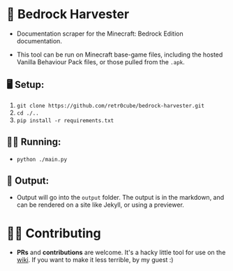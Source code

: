 # 🌽 Bedrock Harvester
- Documentation scraper for the Minecraft: Bedrock Edition documentation.

- This tool can be run on Minecraft base-game files, including the hosted Vanilla Behaviour Pack files, or those pulled from the `.apk`.

## 🖥 Setup:
1. `git clone https://github.com/retr0cube/bedrock-harvester.git`
2. `cd ./..`
3. `pip install -r requirements.txt`

## 🏃‍♂️ Running:
- `python ./main.py`

## 📜 Output:
- Output will go into the `output` folder. The output is in the markdown, and can be rendered on a site like Jekyll, or using a previewer.

# 👨‍💻 Contributing

- **PRs** and **contributions** are welcome. It's a hacky little tool for use on the [wiki](https://wiki.bedrock.dev/). If you want to make it less terrible, by my guest :)
